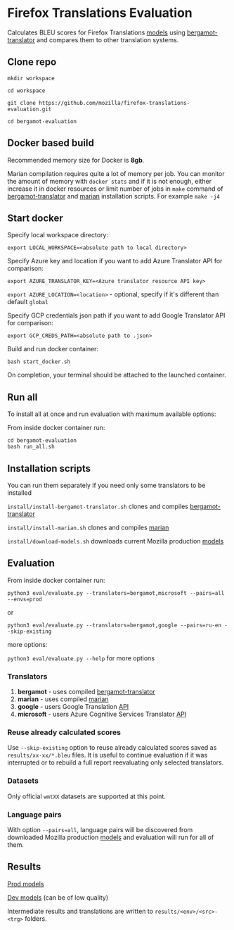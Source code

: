 # Firefox Translations Evaluation

Calculates BLEU scores for Firefox Translations [models](https://github.com/mozilla-applied-ml/bergamot-models/prod) using [bergamot-translator](https://github.com/mozilla/bergamot-translator) and compares them to other translation systems.


## Clone repo

```
mkdir workspace

cd workspace

git clone https://github.com/mozilla/firefox-translations-evaluation.git

cd bergamot-evaluation

```

## Docker based build
Recommended memory size for Docker is **8gb**.

Marian compilation requires quite a lot of memory per job.
You can monitor the amount of memory with `docker stats` and if it is not enough, 
either increase it in docker resources or limit number of jobs in `make` command
of [bergamot-translator](install/install-bergamot-translator.sh) and
[marian](install/install-marian.sh) installation scripts.
For example
`make -j4`


## Start docker

Specify local workspace directory:

`export LOCAL_WORKSPACE=<absolute path to local directory>`

Specify Azure key and location if you want to add Azure Translator API for comparison:

`export AZURE_TRANSLATOR_KEY=<Azure translator resource API key>`

`export AZURE_LOCATION=<location>` - optional, specify if it's different than default `global`

Specify GCP credentials json path if you want to add Google Translator API for comparison:

`export GCP_CREDS_PATH=<absolute path to .json>`

Build and run docker container:

`bash start_docker.sh`

On completion, your terminal should be attached to the launched container.

## Run all

To install all at once and run evaluation with maximum available options:

From inside docker container run:

```
cd bergamot-evaluation
bash run_all.sh
```


## Installation scripts

You can run them separately if you need only some translators to be installed

`install/install-bergamot-translator.sh` clones and compiles [bergamot-translator](https://github.com/mozilla/bergamot-translator)

`install/install-marian.sh` clones and compiles [marian](https://github.com/marian-nmt/marian-dev)

`install/download-models.sh` downloads current Mozilla production [models](https://github.com/mozilla-applied-ml/bergamot-models/prod)



## Evaluation

From inside docker container run:


`python3 eval/evaluate.py --translators=bergamot,microsoft --pairs=all --envs=prod`

or

`python3 eval/evaluate.py --translators=bergamot,google --pairs=ru-en --skip-existing`

more options:

`python3 eval/evaluate.py --help` for more options

### Translators

1. **bergamot** - uses compiled  [bergamot-translator](https://github.com/mozilla/bergamot-translator) 
2. **marian** - uses compiled [marian](https://github.com/marian-nmt/marian-dev)
3. **google** - users Google Translation [API](https://cloud.google.com/translate)
4. **microsoft** - users Azure Cognitive Services Translator [API](https://azure.microsoft.com/en-us/services/cognitive-services/translator/)

### Reuse already calculated scores

Use `--skip-existing` option to reuse already calculated scores saved as `results/xx-xx/*.bleu` files.
It is useful to continue evaluation if it was interrupted 
or to rebuild a full report reevaluating only selected translators.

### Datasets

Only official `wmtXX` datasets are supported at this point.

### Language pairs

With option `--pairs=all`, language pairs will be discovered 
from downloaded Mozilla production [models](https://github.com/mozilla-applied-ml/bergamot-models/prod) 
and evaluation will run for all of them.


## Results

[Prod models](results/prod/results.md)

[Dev models](results/dev/results.md) (can be of low quality)

Intermediate results and translations are written to `results/<env>/<src>-<trg>` folders.
